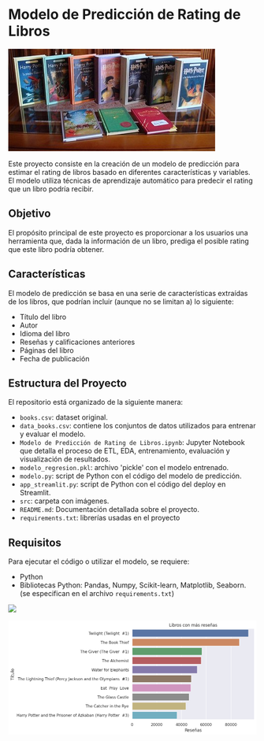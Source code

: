 # Modelo de Predicción de Rating de Libros

![](https://github.com/federicomolina86/ModeloPredictivoLibros/blob/main/src/libros.jpg)

Este proyecto consiste en la creación de un modelo de predicción para estimar el rating de libros basado en diferentes características y variables. El modelo utiliza técnicas de aprendizaje automático para predecir el rating que un libro podría recibir.

## Objetivo

El propósito principal de este proyecto es proporcionar a los usuarios una herramienta que, dada la información de un libro, prediga el posible rating que este libro podría obtener. 

## Características

El modelo de predicción se basa en una serie de características extraídas de los libros, que podrían incluir (aunque no se limitan a) lo siguiente:
- Título del libro
- Autor
- Idioma del libro
- Reseñas y calificaciones anteriores
- Páginas del libro
- Fecha de publicación

## Estructura del Proyecto

El repositorio está organizado de la siguiente manera:
- `books.csv`: dataset original.
- `data_books.csv`: contiene los conjuntos de datos utilizados para entrenar y evaluar el modelo.
- `Modelo de Predicción de Rating de Libros.ipynb`: Jupyter Notebook que detalla el proceso de ETL, EDA, entrenamiento, evaluación y visualización de resultados.
- `modelo_regresion.pkl`: archivo 'pickle' con el modelo entrenado.
- `modelo.py`: script de Python con el código del modelo de predicción.
- `app_streamlit.py`: script de Python con el código del deploy en Streamlit.
- `src`: carpeta con imágenes.
- `README.md`: Documentación detallada sobre el proyecto.
- `requirements.txt`: librerías usadas en el proyecto

## Requisitos

Para ejecutar el código o utilizar el modelo, se requiere:
- Python
- Bibliotecas Python: Pandas, Numpy, Scikit-learn, Matplotlib, Seaborn. (se especifican en el archivo `requirements.txt`)


![](https://github.com/federicomolina86/ModeloPredictivoLibros/blob/main/src/Comparaci%C3%B3n%20valores%20reales%20y%20predichos.png)

![](https://github.com/federicomolina86/ModeloPredictivoLibros/blob/main/src/Libros%20con%20m%C3%A1s%20rese%C3%B1as.png)
